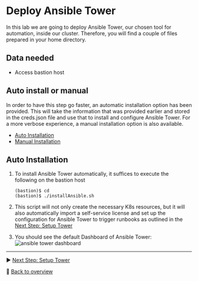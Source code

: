 # Deploy Ansible Tower

In this lab we are going to deploy Ansible Tower, our chosen tool for automation, inside our cluster. Therefore, you will find a couple of files prepared in your home directory.

## Data needed
* Access bastion host

## Auto install or manual
In order to have this step go faster, an automatic installation option has been provided. This will take the information that was provided earlier and stored in the creds.json file and use that to install and configure Ansible Tower. For a more verbose experience, a manual installation option is also available.

* [Auto Installation](#auto-installation)
* [Manual Installation](./manual-installation.md)

## Auto Installation

1. To install Ansible Tower automatically, it suffices to execute the following on the bastion host
    ```
    (bastion)$ cd
    (bastion)$ ./installAnsible.sh
    ```
1. This script will not only create the necessary K8s resources, but it will also automatically import a self-service license and set up the configuration for Ansible Tower to trigger runbooks as outlined in the [Next Step: Setup Tower](../02_Setup_Tower)

1. You should see the default Dashboard of Ansible Tower:
![ansible tower dashboard](../assets/ansible-tower-initial.png)

---

:arrow_forward: [Next Step: Setup Tower](../02_Setup_Tower)

:arrow_up_small: [Back to overview](../)
